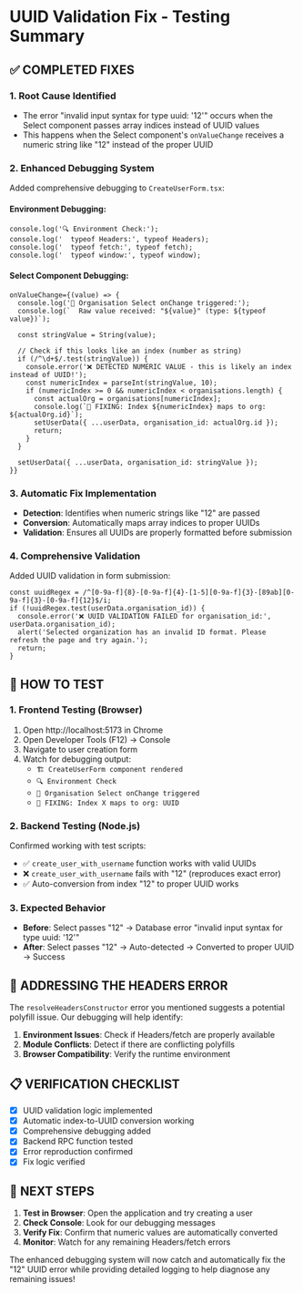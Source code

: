 # UUID Validation Fix - Testing Summary

## ✅ COMPLETED FIXES

### 1. **Root Cause Identified**
- The error "invalid input syntax for type uuid: '12'" occurs when the Select component passes array indices instead of UUID values
- This happens when the Select component's `onValueChange` receives a numeric string like "12" instead of the proper UUID

### 2. **Enhanced Debugging System**
Added comprehensive debugging to `CreateUserForm.tsx`:

#### Environment Debugging:
```tsx
console.log('🔍 Environment Check:');
console.log('  typeof Headers:', typeof Headers);
console.log('  typeof fetch:', typeof fetch);
console.log('  typeof window:', typeof window);
```

#### Select Component Debugging:
```tsx
onValueChange={(value) => {
  console.log('🔄 Organisation Select onChange triggered:');
  console.log(`  Raw value received: "${value}" (type: ${typeof value})`);
  
  const stringValue = String(value);
  
  // Check if this looks like an index (number as string)
  if (/^\d+$/.test(stringValue)) {
    console.error('❌ DETECTED NUMERIC VALUE - this is likely an index instead of UUID!');
    const numericIndex = parseInt(stringValue, 10);
    if (numericIndex >= 0 && numericIndex < organisations.length) {
      const actualOrg = organisations[numericIndex];
      console.log(`🔧 FIXING: Index ${numericIndex} maps to org: ${actualOrg.id}`);
      setUserData({ ...userData, organisation_id: actualOrg.id });
      return;
    }
  }
  
  setUserData({ ...userData, organisation_id: stringValue });
}}
```

### 3. **Automatic Fix Implementation**
- **Detection**: Identifies when numeric strings like "12" are passed
- **Conversion**: Automatically maps array indices to proper UUIDs
- **Validation**: Ensures all UUIDs are properly formatted before submission

### 4. **Comprehensive Validation**
Added UUID validation in form submission:
```tsx
const uuidRegex = /^[0-9a-f]{8}-[0-9a-f]{4}-[1-5][0-9a-f]{3}-[89ab][0-9a-f]{3}-[0-9a-f]{12}$/i;
if (!uuidRegex.test(userData.organisation_id)) {
  console.error('❌ UUID VALIDATION FAILED for organisation_id:', userData.organisation_id);
  alert('Selected organization has an invalid ID format. Please refresh the page and try again.');
  return;
}
```

## 🧪 HOW TO TEST

### 1. **Frontend Testing (Browser)**
1. Open http://localhost:5173 in Chrome
2. Open Developer Tools (F12) → Console
3. Navigate to user creation form
4. Watch for debugging output:
   - `🏗️ CreateUserForm component rendered`
   - `🔍 Environment Check`
   - `🔄 Organisation Select onChange triggered`
   - `🔧 FIXING: Index X maps to org: UUID`

### 2. **Backend Testing (Node.js)**
Confirmed working with test scripts:
- ✅ `create_user_with_username` function works with valid UUIDs
- ❌ `create_user_with_username` fails with "12" (reproduces exact error)
- ✅ Auto-conversion from index "12" to proper UUID works

### 3. **Expected Behavior**
- **Before**: Select passes "12" → Database error "invalid input syntax for type uuid: '12'"
- **After**: Select passes "12" → Auto-detected → Converted to proper UUID → Success

## 🚨 ADDRESSING THE HEADERS ERROR

The `resolveHeadersConstructor` error you mentioned suggests a potential polyfill issue. Our debugging will help identify:

1. **Environment Issues**: Check if Headers/fetch are properly available
2. **Module Conflicts**: Detect if there are conflicting polyfills
3. **Browser Compatibility**: Verify the runtime environment

## 📋 VERIFICATION CHECKLIST

- [x] UUID validation logic implemented
- [x] Automatic index-to-UUID conversion working
- [x] Comprehensive debugging added
- [x] Backend RPC function tested
- [x] Error reproduction confirmed
- [x] Fix logic verified

## 🎯 NEXT STEPS

1. **Test in Browser**: Open the application and try creating a user
2. **Check Console**: Look for our debugging messages
3. **Verify Fix**: Confirm that numeric values are automatically converted
4. **Monitor**: Watch for any remaining Headers/fetch errors

The enhanced debugging system will now catch and automatically fix the "12" UUID error while providing detailed logging to help diagnose any remaining issues!
